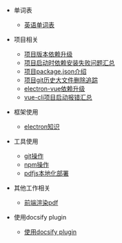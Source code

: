 - 单词表
  - [英语单词表](dicts/dict.md)

- 项目相关
  - [项目版本依赖升级](usage-project/项目版本升级.md)
  - [项目启动时依赖安装失败问题汇总](usage-project/%E9%A1%B9%E7%9B%AE%E5%90%AF%E5%8A%A8%E5%AE%89%E8%A3%85%E4%BE%9D%E8%B5%96%E5%A4%B1%E8%B4%A5%E9%97%AE%E9%A2%98%E6%B1%87%E6%80%BB.md)
  - [项目package.json介绍](usage-project/%E9%A1%B9%E7%9B%AEpackage.json%E4%BB%8B%E7%BB%8D.md)
  - [项目git历史大文件删除追踪](usage-project/git%E5%8E%86%E5%8F%B2%E5%A4%A7%E6%96%87%E4%BB%B6%E5%88%A0%E9%99%A4%E8%BF%BD%E8%B8%AA.md)
  - [electron-vue依赖升级](usage-project/electron-vue%E4%BE%9D%E8%B5%96%E5%8D%87%E7%BA%A7.md)
  - [vue-cli项目启动报错汇总](usage-project/vue-cli项目启动报错汇总.md)

- 框架使用
  - [electron知识](usage-frame/electron%E7%9F%A5%E8%AF%86.md)

- 工具使用
  - [git操作](usage-tool/git%E6%93%8D%E4%BD%9C.md)
  - [npm操作](usage-tool/npm%E6%93%8D%E4%BD%9C.md)
  - [pdfjs本地化部署](usage-tool/pdfjs本地部署.md)

- 其他工作相关
  - [前端渲染pdf](usage-other/%E5%89%8D%E7%AB%AF%E6%B8%B2%E6%9F%93pdf.md)

- 使用docsify plugin
  - [使用docsify plugin](usage-tool/usage-docsify-plugin.md)

